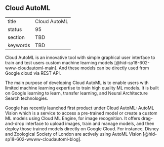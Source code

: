 ## Cloud AutoML


|          |              |
| -------- | ------------ |
| title    | Cloud AutoML |
| status   | 95           |
| section  | TBD          |
| keywords | TBD          |



Cloud AutoML is an innovative tool with simple graphical user interface
to train and test users custom machine learning
models [@hid-sp18-602-www-cloudautoml-main]. And these models can be
directly used from Google cloud via REST API.

The main purpose of developing Cloud AutoML is to enable users with
limited machine learning expertise to train high quality ML models. It
is built on Google learning to learn, transfer learning, and Neural
Architecture Search technologies.

Google has recently launched first product under Cloud AutoML: AutoML
Vision which is a service to access a pre-trained model or create a
custom ML models using Cloud ML Engine, for image recognition. It offers
drag-and-drop interface to upload images, train and manage models, and
then deploy those trained models directly on Google Cloud. For instance,
Disney and Zoological Society of London are actively using AutoML
Vision [@hid-sp18-602-wwww-cloudautoml-blog].

